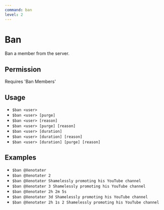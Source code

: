 ```yaml
---
command: ban
level: 2
---
```


# Ban

Ban a member from the server.

## Permission

Requires 'Ban Members'

## Usage

 - `$ban <user>`
 - `$ban <user> [purge]`
 - `$ban <user> [reason]`
 - `$ban <user> [purge] [reason]`
 - `$ban <user> [duration]`
 - `$ban <user> [duration] [reason]`
 - `$ban <user> [duration] [purge] [reason]`

## Examples

 - `$ban @Xenotater`
 - `$ban @Xenotater 2`
 - `$ban @Xenotater Shamelessly promoting his YouTube channel`
 - `$ban @Xenotater 3 Shamelessly promoting his YouTube channel`
 - `$ban @Xenotater 2h 2m 5s`
 - `$ban @Xenotater 3d Shamelessly promoting his YouTube channel`
 - `$ban @Xenotater 2h 1s 2 Shamelessly promoting his YouTube channel`